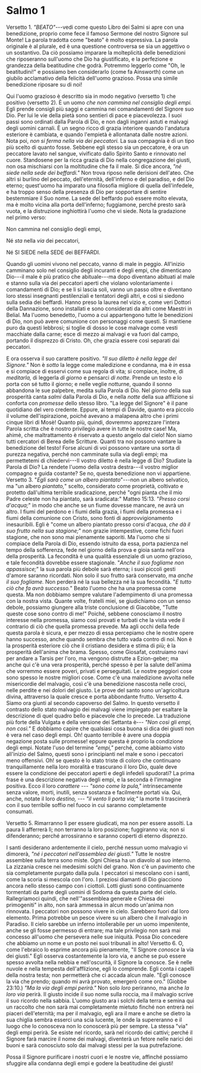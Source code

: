 # Salmo 1

Versetto 1. *\"BEATO\"*---vedi come questo Libro dei Salmi si apre con una benedizione, proprio come fece il famoso Sermone del nostro Signore sul Monte! La parola tradotta come "beato" è molto espressiva. La parola originale è al plurale, ed è una questione controversa se sia un aggettivo o un sostantivo. Da ciò possiamo imparare la molteplicità delle benedizioni che riposeranno sull'uomo che Dio ha giustificato, e la perfezione e grandezza della beatitudine che godrà. Potremmo leggerlo come "Oh, le beatitudini!" e possiamo ben considerarlo (come fa Ainsworth) come un giubilo acclamativo della felicità dell'uomo grazioso. Possa una simile benedizione riposare su di noi!

Qui l'uomo grazioso è descritto sia in modo negativo (versetto 1) che positivo (versetto 2). È un uomo *che non cammina nel consiglio degli empi.* Egli prende consigli più saggi e cammina nei comandamenti del Signore suo Dio. Per lui le vie della pietà sono sentieri di pace e piacevolezza. I suoi passi sono ordinati dalla Parola di Dio, e non dagli inganni astuti e malvagi degli uomini carnali. È un segno ricco di grazia interiore quando l'andatura esteriore è cambiata, e quando l'empietà è allontanata dalle nostre azioni. Nota poi, *non si ferma nella via dei peccatori.* La sua compagnia è di un tipo più scelto di quanto fosse. Sebbene egli stesso sia un peccatore, è ora un peccatore lavato nel sangue, vivificato dallo Spirito Santo e rinnovato nel cuore. Standosene per la ricca grazia di Dio nella congregazione dei giusti, non osa mischiarsi con la moltitudine che fa il male. Si dice ancora, *\"né siede nella sede dei beffardi.\"* Non trova riposo nelle derisioni dell'ateo. Che altri si burlino del peccato, dell'eternità, dell'inferno e del paradiso, e del Dio eterno; quest'uomo ha imparato una filosofia migliore di quella dell'infedele, e ha troppo senso della presenza di Dio per sopportare di sentire bestemmiare il Suo nome. La sede del beffardo può essere molto elevata, ma è molto vicina alla porta dell'inferno; fuggiamone, perché presto sarà vuota, e la distruzione inghiottirà l'uomo che vi siede. Nota la gradazione nel primo verso:

Non cammina nel consiglio degli empi,

Né *sta* nella *via* dei peccatori,

Né SI SIEDE nella SEDE dei BEFFARDI.

Quando gli uomini vivono nel peccato, vanno di male in peggio. All'inizio camminano solo nel consiglio degli incuranti e degli empi, che dimenticano Dio---il male è più pratico che abituale---ma dopo diventano abituati al male e stanno sulla via dei peccatori aperti che violano volontariamente i comandamenti di Dio; e se li si lascia soli, vanno un passo oltre e diventano loro stessi insegnanti pestilenziali e tentatori degli altri, e così si siedono sulla sedia dei beffardi. Hanno preso la laurea nel vizio e, come veri Dottori della Dannazione, sono installati e sono considerati da altri come Maestri in Belial. Ma l'uomo benedetto, l'uomo a cui appartengono tutte le benedizioni di Dio, non può avere comunione con personaggi come questi. Si mantiene puro da questi lebbrosi; si toglie di dosso le cose malvage come vesti macchiate dalla carne; esce di mezzo ai malvagi e va fuori dal campo, portando il disprezzo di Cristo. Oh, che grazia essere così separati dai peccatori.

E ora osserva il suo carattere positivo. *"Il suo diletto è nella legge del Signore."* Non è *sotto* la legge come maledizione e condanna, ma è *in* essa e si compiace di esservi come sua regola di vita; si compiace, inoltre, di *meditarla,* di leggerla *di giorno* e pensarci *di notte.* Prende un testo e lo porta con sé tutto il giorno; e nelle veglie notturne, quando il sonno abbandona le sue palpebre, medita sulla Parola di Dio. Nel *giorno* della sua prosperità canta *salmi* dalla Parola di Dio, e nella *notte* della sua afflizione si conforta con *promesse* dello stesso libro. "La legge del Signore" è il pane quotidiano del vero credente. Eppure, ai tempi di Davide, quanto era piccolo il volume dell'ispirazione, poiché avevano a malapena altro che i primi cinque libri di Mosè! Quanto più, quindi, dovremmo apprezzare l'intera Parola scritta che è nostro privilegio avere in tutte le nostre case! Ma, ahimè, che maltrattamento è riservato a questo angelo dal cielo! Non siamo tutti cercatori di Berea delle Scritture. Quanti tra noi possono vantare la benedizione del testo! Forse alcuni di voi possono vantare una sorta di purezza negativa, perché non camminate sulla via degli empi; ma permettetemi di chiedervi---Il vostro diletto è nella legge di Dio? Studiate la Parola di Dio? La rendete l'uomo della vostra destra---il vostro miglior compagno e guida costante? Se no, questa benedizione non vi appartiene.
Versetto 3. "*Egli sarà come un albero piantato*"---non un albero selvatico, ma "un albero *piantato,*" scelto, considerato come proprietà, coltivato e protetto dall'ultima terribile sradicazione, perché "ogni pianta che il mio Padre celeste non ha piantato, sarà sradicata:" Matteo 15:13. "*Presso corsi d'acqua;*" in modo che anche se un fiume dovesse mancare, ne avrà un altro. I fiumi del perdono e i fiumi della grazia, i fiumi della promessa e i fiumi della comunione con Cristo, sono fonti di approvvigionamento inesauribili. Egli è "come un albero piantato presso corsi d'acqua, *che dà il suo frutto nella sua stagione;*" non grazie intempestive, come fichi fuori stagione, che non sono mai pienamente saporiti. Ma l'uomo che si compiace della Parola di Dio, essendo istruito da essa, porta pazienza nel tempo della sofferenza, fede nel giorno della prova e gioia santa nell'ora della prosperità. La fecondità è una qualità essenziale di un uomo grazioso, e tale fecondità dovrebbe essere stagionale. "*Anche il suo fogliame non appassisce;*" la sua parola più debole sarà eterna; i suoi piccoli gesti d'amore saranno ricordati. Non solo il suo frutto sarà conservato, ma *anche il suo fogliame.* Non perderà né la sua bellezza né la sua fecondità. "*E tutto ciò che fa avrà successo.*" Beato l'uomo che ha una promessa come questa. Ma non dobbiamo sempre valutare l'adempimento di una promessa con la nostra vista. Quante volte, fratelli miei, se giudichiamo con un senso debole, possiamo giungere alla triste conclusione di Giacobbe, "Tutte queste cose sono contro di me!" Poiché, sebbene conosciamo il nostro interesse nella promessa, siamo così provati e turbati che la vista vede il contrario di ciò che quella promessa prevede. Ma agli occhi della fede questa parola è sicura, e per mezzo di essa percepiamo che le nostre opere hanno successo, anche quando sembra che tutto vada contro di noi. Non è la prosperità esteriore ciò che il cristiano desidera e stima di più; è la prosperità dell'anima che brama. Spesso, come Giosafat, costruiamo navi per andare a Tarsis per l'oro, ma vengono distrutte a Ezion-geber; ma anche qui c'è una vera prosperità, perché spesso è per la salute dell'anima che vorremmo essere poveri, privati e perseguitati. Le nostre peggiori cose sono spesso le nostre migliori cose. Come c'è una maledizione avvolta nelle misericordie del malvagio, così c'è una benedizione nascosta nelle croci, nelle perdite e nei dolori del giusto. Le prove del santo sono un'agricoltura divina, attraverso la quale cresce e porta abbondante frutto.
Versetto 4. Siamo ora giunti al secondo capoverso del Salmo. In questo versetto il contrasto dello stato malvagio dei malvagi viene impiegato per esaltare la descrizione di quel quadro bello e piacevole che lo precede. La traduzione più forte della Vulgata e della versione dei Settanta è--- *\"Non così gli empi, non così.\"* E dobbiamo capire che qualsiasi cosa buona si dica dei giusti non è vera nel caso degli empi. Oh! quanto terribile è avere una doppia negazione posta sulle promesse! eppure questa è proprio la condizione degli empi. Notate l'uso del termine *\"empi,\"* perché, come abbiamo visto all'inizio del Salmo, questi sono i principianti nel male e sono i peccatori meno offensivi. Oh! se questo è lo stato triste di coloro che continuano tranquillamente nella loro moralità e trascurano il loro Dio, quale deve essere la condizione dei peccatori aperti e degli infedeli spudorati? La prima frase è una descrizione negativa degli empi, e la seconda è l'immagine positiva. Ecco il loro *carattere* --- *\"sono come la pula,\"* intrinsecamente senza valore, morti, inutili, senza sostanza e facilmente portati via. Qui, anche, notate il loro *destino,* --- *\"il vento li porta via;\"* la morte li trascinerà con il suo terribile soffio nel fuoco in cui saranno completamente consumati.

Versetto 5. Rimarranno lì per essere giudicati, ma non per essere assolti. La paura li afferrerà lì; non terranno la loro posizione; fuggiranno via; non si difenderanno; perché arrossiranno e saranno coperti di eterno disprezzo.

I santi desiderano ardentemente il cielo, perché nessun uomo malvagio vi dimorerà, *\"né i peccatori nell'assemblea dei giusti.\"* Tutte le nostre assemblee sulla terra sono miste. Ogni Chiesa ha un diavolo al suo interno. La zizzania cresce nei medesimi solchi del grano. Non c'è un pavimento che sia completamente purgato dalla pula. I peccatori si mescolano con i santi, come la scoria si mescola con l'oro. I preziosi diamanti di Dio giacciono ancora nello stesso campo con i ciottoli. Lotti giusti sono continuamente tormentati da parte degli uomini di Sodoma da questa parte del cielo. Rallegriamoci quindi, che nell'\"assemblea generale e Chiesa dei primogeniti\" in alto, non sarà ammessa in alcun modo un'anima non rinnovata. I peccatori non possono vivere in cielo. Sarebbero fuori dal loro elemento. Prima potrebbe un pesce vivere su un albero che il malvagio in Paradiso. Il cielo sarebbe un inferno intollerabile per un uomo impenitente, anche se gli fosse permesso di entrare; ma tale privilegio non sarà mai concesso all'uomo che persevera nelle sue iniquità. Possa Dio concedere che abbiamo un nome e un posto nei suoi tribunali in alto!
Versetto 6. O, come l'ebraico lo esprime ancora più pienamente, "Il Signore *conosce* la via dei giusti." Egli osserva costantemente la loro via, e anche se può essere spesso avvolta nella nebbia e nell'oscurità, il Signore la conosce. Se è nelle nuvole e nella tempesta dell'afflizione, egli lo comprende. Egli conta i capelli della nostra testa; non permetterà che ci accada alcun male. "Egli conosce la via che prendo; quando mi avrà provato, emergerò come oro." (Giobbe 23:10.) *"Ma la via degli empi perirà."* Non solo *loro* periranno, ma anche *la loro via* perirà. Il giusto incide il suo nome sulla roccia, ma il malvagio scrive il suo ricordo nella sabbia. L'uomo giusto ara i solchi della terra e semina qui un raccolto che non sarà mai completamente mietuto finché non entrerà nei piaceri dell'eternità; ma per il malvagio, egli ara il mare e anche se dietro la sua chiglia sembra esserci una scia lucente, le onde la supereranno e il luogo che lo conosceva non lo conoscerà più per sempre. La stessa "via" degli empi perirà. Se esiste nel ricordo, sarà nel ricordo dei cattivi; perché il Signore farà marcire il nome dei malvagi, diventerà un fetore nelle narici dei buoni e sarà conosciuto solo dai malvagi stessi per la sua putrefazione.

Possa il Signore purificare i nostri cuori e le nostre vie, affinché possiamo sfuggire alla condanna degli empi e godere la beatitudine dei giusti!
